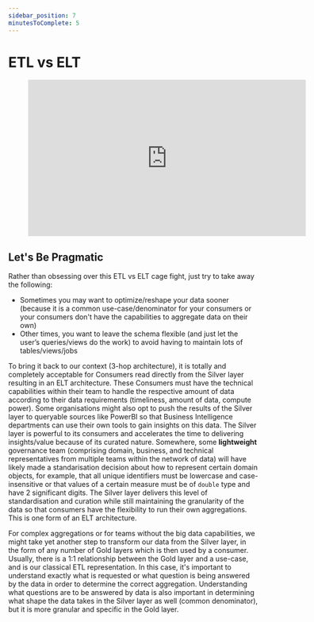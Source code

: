 ```yaml
---
sidebar_position: 7
minutesToComplete: 5
---
```

# ETL vs ELT

<div style={{textAlign: 'center'}}>

<figure class="video-container">
    <iframe width="560" height="315" src="https://www.youtube.com/embed/IqXqe7ZbcM8" title="YouTube video player" frameborder="0" allow="accelerometer; autoplay; clipboard-write; encrypted-media; gyroscope; picture-in-picture" allowfullscreen></iframe>
</figure>

</div>

## Let's Be Pragmatic
Rather than obsessing over this ETL vs ELT cage fight, just try to take away the following:
* Sometimes you may want to optimize/reshape your data sooner (because it is a common use-case/denominator for your consumers or your consumers don't have the capabilities to aggregate data on their own)
* Other times, you want to leave the schema flexible (and just let the user’s queries/views do the work) to avoid having to maintain lots of tables/views/jobs

To bring it back to our context (3-hop architecture), it is totally and completely acceptable for Consumers read directly from the Silver layer resulting in an ELT architecture. These Consumers must have the technical capabilities within their team to handle the respective amount of data according to their data requirements (timeliness, amount of data, compute power). Some organisations might also opt to push the results of the Silver layer to queryable sources like PowerBI so that Business Intelligence departments can use their own tools to gain insights on this data. The Silver layer is powerful to its consumers and accelerates the time to delivering insights/value because of its curated nature. Somewhere, some **lightweight** governance team (comprising domain, business, and technical representatives from multiple teams within the network of data) will have likely made a standarisation decision about how to represent certain domain objects, for example, that all unique identifiers must be lowercase and case-insensitive or that values of a certain measure must be of `double` type and have 2 significant digits. The Silver layer delivers this level of standardisation and curation while still maintaining the granularity of the data so that consumers have the flexibility to run their own aggregations. This is one form of an ELT architecture.

For complex aggregations or for teams without the big data capabilities, we might take yet another step to transform our data from the Silver layer, in the form of any number of Gold layers which is then used by a consumer. Usually, there is a 1:1 relationship between the Gold layer and a use-case, and is our classical ETL representation. In this case, it's important to understand exactly what is requested or what question is being answered by the data in order to determine the correct aggregation. Understanding what questions are to be answered by data is also important in determining what shape the data takes in the Silver layer as well (common denominator), but it is more granular and specific in the Gold layer.

